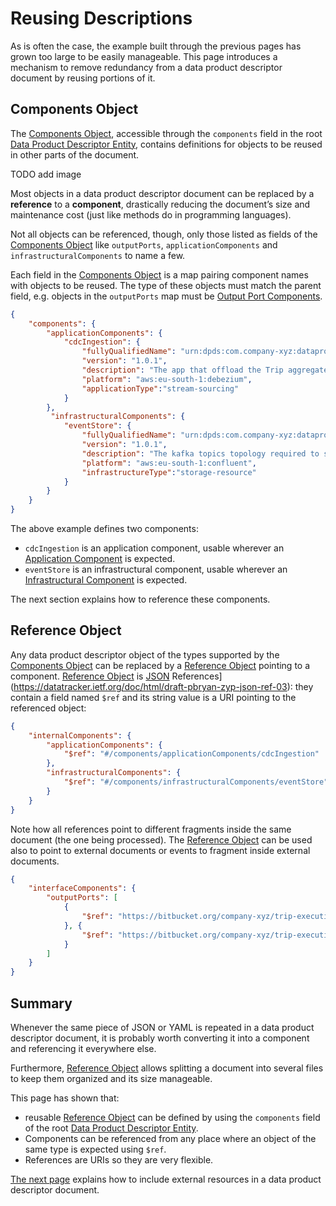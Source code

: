 # Reusing Descriptions

As is often the case, the example built through the previous pages has grown too large to be easily manageable. This page introduces a mechanism to remove redundancy from a data product descriptor document by reusing portions of it.

## Components Object
The [Components Object](../references/specifications/last.md#components-object), accessible through the `components` field in the root [Data Product Descriptor Entity](../references/specifications/last.md#data-product-descriptor-entity), contains definitions for objects to be reused in other parts of the document.

TODO add image

Most objects in a data product descriptor document can be replaced by a **reference** to a **component**, drastically reducing the document’s size and maintenance cost (just like methods do in programming languages).

Not all objects can be referenced, though, only those listed as fields of the [Components Object](../references/specifications/last.md#components-object) like `outputPorts`, `applicationComponents` and `infrastructuralComponents` to name a few.

Each field in the [Components Object](../references/specifications/last.md#components-object) is a map pairing component names with objects to be reused. The type of these objects must match the parent field, e.g. objects in the `outputPorts` map must be [Output Port Components](../references/specifications/last.md##output-port-component).

```json
{
    "components": {
        "applicationComponents": {
            "cdcIngestion": {
                "fullyQualifiedName": "urn:dpds:com.company-xyz:dataproducts:tripExecution:1:applications:cdcIngestion",
                "version": "1.0.1",
                "description": "The app that offload the Trip aggregate from  TMS using CDC",
                "platform": "aws:eu-south-1:debezium",
                "applicationType":"stream-sourcing"
            }
        },
         "infrastructuralComponents": {
            "eventStore": {
                "fullyQualifiedName": "urn:dpds:com.company-xyz:dataproducts:tripExecution:1:infrastructure:eventStore",
                "version": "1.0.1",
                "description": "The kafka topics topology required to store technical events offloaded from TMS by the CDC and the domain events generetaed by eventProcessor application",
                "platform": "aws:eu-south-1:confluent",
                "infrastructureType":"storage-resource"
            }
        }
    } 
}
```

The above example defines two components:

- `cdcIngestion` is an application component, usable wherever an [Application Component](../references/specifications/last.md#applicationComponent) is expected.
- `eventStore` is an infrastructural component, usable wherever an [Infrastructural Component](../references/specifications/last.md#infrastructure-component) is expected.

The next section explains how to reference these components.

## Reference Object
Any data product descriptor object of the types supported by the [Components Object](../references/specifications/last.md#components-object) can be replaced by a [Reference Object](../references/specifications/last.md#reference-object) pointing to a component.
[Reference Object](../references/specifications/last.md#reference-object) is  [JSON](https://datatracker.ietf.org/doc/html/draft-pbryan-zyp-json-ref-03) References](https://datatracker.ietf.org/doc/html/draft-pbryan-zyp-json-ref-03): they contain a  field named `$ref` and its string value is a URI pointing to the referenced object:

```json
{
    "internalComponents": {
        "applicationComponents": {
            "$ref": "#/components/applicationComponents/cdcIngestion"
        }, 
        "infrastructuralComponents": {
            "$ref": "#/components/infrastructuralComponents/eventStore"
        }
    }
}
```

Note how all references point to different fragments inside the same document (the one being processed). The [Reference Object](../references/specifications/last.md#reference-object) can be used also to point to external documents or events to fragment inside external documents.

```json
{
    "interfaceComponents": {
        "outputPorts": [
            {
                "$ref": "https://bitbucket.org/company-xyz/trip-execution/src/master/ports/output-ports.json#/tripEvents"
            }, {
                "$ref": "https://bitbucket.org/company-xyz/trip-execution/src/master/ports/output-ports.json#/tripStatus"
            }
        ]
    }
}
```

## Summary
Whenever the same piece of JSON or YAML is repeated in a data product descriptor document, it is probably worth converting it into a component and referencing it everywhere else.

Furthermore, [Reference Object](../references/specifications/last.md#reference-object) allows splitting a document into several files to keep them organized and its size manageable.

This page has shown that:

- reusable [Reference Object](../references/specifications/last.md#reference-object) can be defined by using the `components` field of the root [Data Product Descriptor Entity](../references/specifications/last.md#data-product-descriptor-entity).
- Components can be referenced from any place where an object of the same type is expected using `$ref`.
- References are  URIs so they are very flexible.

[The next page](./resources.md) explains how to include external resources in a data product descriptor document.



